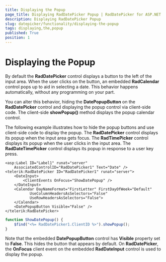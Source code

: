 ```yaml
---
title: Displaying the Popup
page_title: Displaying RadDatePicker Popup | RadDatePicker for ASP.NET AJAX Documentation
description: Displaying RadDatePicker Popup
slug: datepicker/functionality/displaying-the-popup
tags: displaying,the,popup
published: True
position: 1
---
```


# Displaying the Popup



By default the **RadDatePicker** control displays a button to the left of the input area. When the user clicks on the button, an embedded **RadCalendar** control pops up to aid in selecting a date. This behavior happens automatically, without any programming on your part.

You can alter this behavior, hiding the **DatePopupButton** on the **RadDatePicker** control and displaying the popup control via client-side code. The client-side **showPopup()** method displays the popup calendar control.

The following example illustrates how to hide the popup buttons and use client-side code to display the popup. The **RadDatePicker** control displays its popup when the input area gets focus. The **RadTimePicker** control displays its popup when the user clicks in the input area. The **RadDateTimePicker** control displays its popup in response to a user key press.


````ASPNET
<asp:Label ID="Label1" runat="server"
    AssociatedControlID="RadDatePicker1" Text="Date" />
<telerik:RadDatePicker ID="RadDatePicker1" runat="server">
    <DateInput>
        <ClientEvents OnFocus="ShowDatePopup" />
    </DateInput>
    <Calendar DayNameFormat="FirstLetter" FirstDayOfWeek="Default"
           UseColumnHeadersAsSelectors="False"
           UseRowHeadersAsSelectors="False">
    </Calendar>
    <DatePopupButton Visible="False" />
</telerik:RadDatePicker>
````
````JavaScript
function ShowDatePopup() {
    $find("<%= RadDatePicker1.ClientID %>").showPopup();
}
````



Note that the embedded **DatePopupButton** control has **Visible** property set to **False**. This hides the button that appears by default. On **RadDatePicker**, the **OnFocus** client event on the embedded **RadDateInput** control is used to display the popup.




